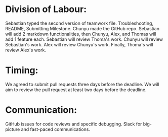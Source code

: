 # Division of Labour: 
Sebastian typed the second version of teamwork file. Troubleshooting, README, Submitting Milestone. Chunyu made the GitHub repo. Sebastian will add 2 markdown functionalities, then Chunyu, Alex, and Thomas will add 1 feature each. Sebastian will review Thoma's work. Chunyu will review Sebastian's work. Alex will review Chunyu's work. Finally, Thoma's will review Alex's work.

# Timing: 
We agreed to submit pull requests three days before the deadline. We will aim to review the pull request at least two days before the deadline. 

# Communication: 
GitHub issues for code reviews and specific debugging. Slack for big-picture and fast-paced communications.
